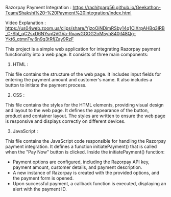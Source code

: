 Razorpay Payment Integration : https://rachitgarg56.github.io/Geekathon-Team/Shakshi%20-%20Payment%20Integration/index.html

Video Explanation : https://us04web.zoom.us/clips/share/YjzoOiNDimRSby14q1CiXrpAHBq3IRB_C-SbI_qC2sxD6NYspQVGVa-RxawGGOG2oM5yh840jf48Qg-Ykt6_qtmnTw.6n9q3tRfjZay9RzF

This project is a simple web application for integrating Razorpay payment functionality into a web page. It consists of three main components:

1. HTML :

This file contains the structure of the web page.
It includes input fields for entering the payment amount and customer's name.
It also includes a button to initiate the payment process.

2. CSS :

This file contains the styles for the HTML elements, providing visual design and layout to the web page.
It defines the appearance of the button, product and container layout.
The styles are written to ensure the web page is responsive and displays correctly on different devices.

3. JavaScript :

This file contains the JavaScript code responsible for handling the Razorpay payment integration.
It defines a function initiatePayment() that is called when the "Pay Now" button is clicked.
Inside the initiatePayment() function:
- Payment options are configured, including the Razorpay API key, payment amount, customer details, and payment description.
- A new instance of Razorpay is created with the provided options, and the payment form is opened.
- Upon successful payment, a callback function is executed, displaying an alert with the payment ID.
